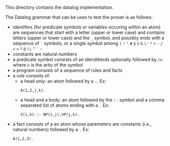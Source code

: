 This directory contains the datalog implementation.

The Datalog grammar that can be uses to test the prover is as follows:
+ identifers (for predicate symbols or variables occuring within an atom) are sequences that start with a letter (upper or lower case) and contains letters (upper or lower case) and the `_` symbol, and possibly ends with a sequence of `'` symbols, or a single symbol among `|` `!` `"` `#` `$` `%` `&` `\'` `*` `+` `-` `/` `<` `>` `?` `@` `\\` `^` ``` ` ```  `~`
+ constants are natural numbers
+ a predicate symbol consists of an idenditierds optionally followed by `/n` where `n` is the arity of the symbol
+ a program consists of a sequence of rules and facts
+ a rule consists of:
  + a head only: an atom followed by a `.`.
	Ex:
	```
	A(1,2,j,k).
	```
  + a head and a body: an atom followed by the `:-` symbol and a comma separated list of atoms ending with a `.`
	Ex:
	```
	S(i,k) :- NP(i,j),VP(j,k).
	```
+ a fact consists of a an atom whose paremeters are constants (i.e., natural numbers) followed by a `.`
  Ex:
  ```
  A(1,2,3).
  ```
	```
